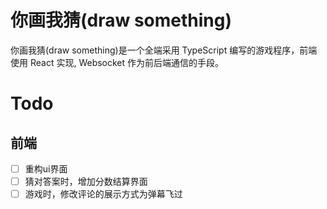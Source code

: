 # 你画我猜(draw something)

你画我猜(draw something)是一个全端采用 TypeScript 编写的游戏程序，前端使用 React 实现, Websocket 作为前后端通信的手段。

# Todo

## 前端

- [ ] 重构ui界面
- [ ] 猜对答案时，增加分数结算界面
- [ ] 游戏时，修改评论的展示方式为弹幕飞过
